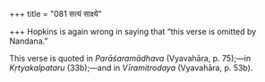 +++
title = "081 सत्यं साक्ष्ये"

+++
Hopkins is again wrong in saying that “this verse is omitted by
Nandana.”

This verse is quoted in *Parāśaramādhava* (Vyavahāra, p. 75);—in
*Kṛtyakalpataru* (33b);—and in *Vīramitrodaya* (Vyavahāra, p. 53b).


